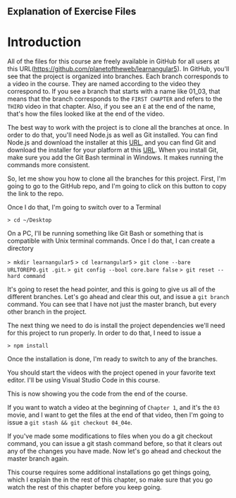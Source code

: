 ## Explanation of Exercise Files

# Introduction
All of the files for this course are freely available in GitHub for all users at this URL(https://github.com/planetoftheweb/learnangular5). In GitHub, you'll see that the project is organized into branches. Each branch corresponds to a video in the course. They are named according to the video they correspond to. If you see a branch that starts with a name like 01_03, that means that the branch corresponds to the `FIRST CHAPTER` and refers to the `THIRD` video in that chapter. Also, if you see an `E` at the end of the name, that's how the files looked like at the end of the video.

The best way to work with the project is to clone all the branches at once. In order to do that, you'll need Node.js as well as Git installed. You can find Node.js and download the installer at this [URL](https://nodejs.org/en/), and you can find Git and download the installer for your platform at this [URL](https://git-scm.com/). When you install Git, make sure you add the Git Bash terminal in Windows. It makes running the commands more consistent.

So, let me show you how to clone all the branches for this project. First, I'm going to go to the GitHub repo, and I'm going to click on this button to copy the link to the repo.

Once I do that, I'm going to switch over to a Terminal

`> cd ~/Desktop`

On a PC, I'll be running something like Git Bash or something that is compatible with Unix terminal commands. Once I do that, I can create a directory

`> mkdir learnangular5`
`> cd learnangular5`
`> git clone --bare URLTOREPO.git .git`.
`> git config --bool core.bare false`
`> git reset --hard command`

It's going to reset the head pointer, and this is going to give us all of the different branches. Let's go ahead and clear this out, and issue a `git branch` command. You can see that I have not just the master branch, but every other branch in the project.

The next thing we need to do is install the project dependencies we'll need for this project to run properly. In order to do that, I need to issue a

`> npm install`

Once the installation is done, I'm ready to switch to any of the branches.

You should start the videos with the project opened in your favorite text editor. I'll be using Visual Studio Code in this course.

This is now showing you the code from the end of the course.

If you want to watch a video at the beginning of `Chapter 1`, and it's the `03` movie, and I want to get the files at the end of that video, then I'm going to issue a `git stash && git checkout 04_04e`.

If you've made some modifications to files when you do a git checkout command, you can issue a git stash command before, so that it clears out any of the changes you have made. Now let's go ahead and checkout the master branch again.

This course requires some additional installations go get things going, which I explain the in the rest of this chapter, so make sure that you go watch the rest of this chapter before you keep going.
